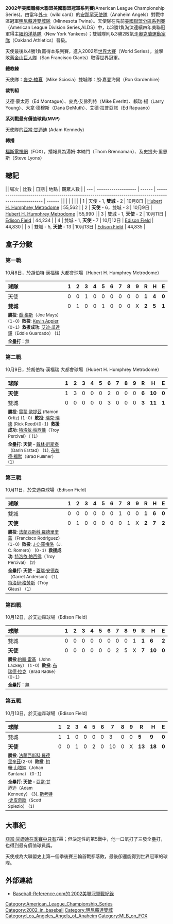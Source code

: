 **2002年美國職棒大聯盟美國聯盟冠軍系列賽**(American League Championship
Series)。由當年[外卡](https://zh.wikipedia.org/wiki/外卡 "wikilink")（wild
card）的[安那罕天使隊](https://zh.wikipedia.org/wiki/安那罕天使隊 "wikilink")（Anaheim
Angels）對戰中區冠軍[明尼蘇達雙城隊](https://zh.wikipedia.org/wiki/明尼蘇達雙城 "wikilink")（Minnesota
Twins）。天使隊在先前[美國聯盟分區系列賽](https://zh.wikipedia.org/wiki/美國聯盟分區系列賽 "wikilink")（American
League Division
Series,ALDS）中，以3勝1負淘汰連續四年美聯冠軍得主[紐約洋基隊](../Page/紐約洋基.md "wikilink")（New
York Yankees）；雙城隊則以3勝2敗氣走[奧克蘭運動家隊](../Page/奧克蘭運動家.md "wikilink")（Oakland
Athletics）晉級。

天使最後以4勝1負贏得本系列賽，進入2002年[世界大賽](../Page/世界大賽.md "wikilink")（World
Series），並擊敗[舊金山巨人隊](../Page/舊金山巨人.md "wikilink")（San Francisco
Giants）取得世界冠軍。

**總教練**

天使隊：[麥克·梭夏](../Page/麥克·梭夏.md "wikilink")（Mike Sciosia）雙城隊：朗·嘉登海爾（Ron
Gardenhire）

**裁判組**

艾德·蒙太奇（Ed Montague）、麥克·艾佛列特（Mike Everitt）、賴瑞·楊（Larry Young）、大拿·德穆斯（Dana
DeMuth）、艾德·拉普亞諾（Ed Rapuano）

**系列戰最有價值球員(MVP)**

天使隊的[亞當·甘迺迪](../Page/亞當·甘迺迪.md "wikilink") (Adam Kennedy)

**轉播**

[福斯電視網](https://zh.wikipedia.org/wiki/福斯電視網 "wikilink")（FOX），播報員為湯姆·本納門（Thom
Brennaman）、及史提夫·里恩斯（Steve Lyons）

## 總記

| |場次 | 比數                  | 日期     | 地點                                                                                                    | 觀眾人數   |
| --- | ------------------- | ------ | ----------------------------------------------------------------------------------------------------- | ------ |
|     |                     |        |                                                                                                       |        |
| 1   | 天使 - 1, **雙城** - 2  | 10月8日  | [Hubert H. Humphrey Metrodome](https://zh.wikipedia.org/wiki/Hubert_H._Humphrey_Metrodome "wikilink") | 55,562 |
| 2   | **天使** - 6，雙城 - 3   | 10月9日  | [Hubert H. Humphrey Metrodome](https://zh.wikipedia.org/wiki/Hubert_H._Humphrey_Metrodome "wikilink") | 55,990 |
| 3   | 雙城 - 1, **天使** - 2  | 10月11日 | [Edison Field](https://zh.wikipedia.org/wiki/Edison_Field "wikilink")                                 | 44,234 |
| 4   | 雙城 - 1, **天使** - 7  | 10月12日 | [Edison Field](https://zh.wikipedia.org/wiki/Edison_Field "wikilink")                                 | 44,830 |
| 5   | 雙城 - 5, **天使** - 13 | 10月13日 | [Edison Field](https://zh.wikipedia.org/wiki/Edison_Field "wikilink")                                 | 44,835 |

## 盒子分數

### 第一戰

10月8日，於胡伯特·漢福瑞 大都會球場（Hubert H. Humphrey Metrodome）

| 球隊                                                                                                                                                                                                                                                                         | 1 | 2 | 3 | 4 | 5 | 6 | 7 | 8 | 9 | R     | H     | E     |
| :------------------------------------------------------------------------------------------------------------------------------------------------------------------------------------------------------------------------------------------------------------------------- | - | - | - | - | - | - | - | - | - | ----- | ----- | ----- |
| 天使                                                                                                                                                                                                                                                                         | 0 | 0 | 1 | 0 | 0 | 0 | 0 | 0 | 0 | **1** | **4** | **0** |
| **雙城**                                                                                                                                                                                                                                                                     | 0 | 1 | 0 | 0 | 1 | 0 | 0 | 0 | X | **2** | **5** | **1** |
| <small>**勝投**: [喬·梅斯](https://zh.wikipedia.org/wiki/喬·梅斯 "wikilink")（Joe Mays） (1-0)  **敗投**: [Kevin Appier](https://zh.wikipedia.org/wiki/Kevin_Appier "wikilink") (0-1)  **救援成功**: [艾迪·瓜達鐸](https://zh.wikipedia.org/wiki/艾迪·瓜達鐸 "wikilink")（Eddie Guardado） (1)</small> |   |   |   |   |   |   |   |   |   |       |       |       |
| <small>**全壘打**：無 </small>                                                                                                                                                                                                                                                  |   |   |   |   |   |   |   |   |   |       |       |       |

### 第二戰

10月9日，於胡伯特·漢福瑞 大都會球場（Hubert H. Humphrey Metrodome）

| 球隊                                                                                                                                                                                                                                                             | 1 | 2 | 3 | 4 | 5 | 6 | 7 | 8 | 9 | R     | H      | E     |
| :------------------------------------------------------------------------------------------------------------------------------------------------------------------------------------------------------------------------------------------------------------- | - | - | - | - | - | - | - | - | - | ----- | ------ | ----- |
| **天使**                                                                                                                                                                                                                                                         | 1 | 3 | 0 | 0 | 0 | 2 | 0 | 0 | 0 | **6** | **10** | **0** |
| 雙城                                                                                                                                                                                                                                                             | 0 | 0 | 0 | 0 | 0 | 3 | 0 | 0 | 0 | **3** | **11** | **1** |
| <small>**勝投**: [雷蒙·歐提茲](https://zh.wikipedia.org/wiki/雷蒙·歐提茲 "wikilink") (Ramon Ortiz) (1-0)  **敗投**: [瑞克·瑞德](https://zh.wikipedia.org/wiki/瑞克·瑞德 "wikilink") (Rick Reed)(0-1)  **救援成功**: [特洛依·帕西佛](../Page/特洛依·帕西佛.md "wikilink")（Troy Percival）（ (1)</small> |   |   |   |   |   |   |   |   |   |       |        |       |
| <small>**全壘打**: **天使** – [戴林·厄斯泰](../Page/戴林·厄斯泰.md "wikilink")（Darin Erstad） (1), [布拉德·福默](https://zh.wikipedia.org/wiki/布拉德·福默 "wikilink")（Brad Fullmer） (1) </small>                                                                                        |   |   |   |   |   |   |   |   |   |       |        |       |

### 第三戰

10月11日，於艾迪森球場（Edison Field）

| 球隊                                                                                                                                                                                                                                                                | 1 | 2 | 3 | 4 | 5 | 6 | 7 | 8 | 9 | R     | H     | E     |
| :---------------------------------------------------------------------------------------------------------------------------------------------------------------------------------------------------------------------------------------------------------------- | - | - | - | - | - | - | - | - | - | ----- | ----- | ----- |
| 雙城                                                                                                                                                                                                                                                                | 0 | 0 | 0 | 0 | 0 | 0 | 1 | 0 | 0 | **1** | **6** | **0** |
| **天使**                                                                                                                                                                                                                                                            | 0 | 1 | 0 | 0 | 0 | 0 | 0 | 1 | X | **2** | **7** | **2** |
| <small>**勝投**: [法蘭西斯科·羅德里奎茲](../Page/法蘭西斯科·羅德里奎茲.md "wikilink")（Francisco Rodriguez）(1-0)  **敗投**: [J·C·羅梅洛](https://zh.wikipedia.org/wiki/J·C·羅梅洛 "wikilink")（J. C. Romero） (0-1)  **救援成功**: [特洛依·帕西佛](../Page/特洛依·帕西佛.md "wikilink")（Troy Percival） (2)</small> |   |   |   |   |   |   |   |   |   |       |       |       |
| <small>**全壘打**: **天使** – [蓋瑞·安德森](../Page/蓋瑞·安德森.md "wikilink")（Garret Anderson） (1), [特洛伊·格勞斯](../Page/特洛伊·格勞斯.md "wikilink")（Troy Glaus） (1)</small>                                                                                                            |   |   |   |   |   |   |   |   |   |       |       |       |

### 第四戰

10月12日，於艾迪森球場（Edison Field）

| 球隊                                                                                                                                                                   | 1 | 2 | 3 | 4 | 5 | 6 | 7 | 8 | 9 | R     | H      | E     |
| :------------------------------------------------------------------------------------------------------------------------------------------------------------------- | - | - | - | - | - | - | - | - | - | ----- | ------ | ----- |
| 雙城                                                                                                                                                                   | 0 | 0 | 0 | 0 | 0 | 0 | 0 | 0 | 1 | **1** | **6**  | **2** |
| **天使**                                                                                                                                                               | 0 | 0 | 0 | 0 | 0 | 0 | 2 | 5 | X | **7** | **10** | **0** |
| <small>**勝投**:[約翰·雷基](../Page/約翰·雷基.md "wikilink")（John Lackey） (1-0)  **敗投**: [布瑞德·拉克](https://zh.wikipedia.org/wiki/布瑞德·拉克 "wikilink")（Brad Radke） (0-1)  </small> |   |   |   |   |   |   |   |   |   |       |        |       |
| <small>**全壘打**：無 </small>                                                                                                                                            |   |   |   |   |   |   |   |   |   |       |        |       |

### 第五戰

10月13日，於艾迪森球場（Edison Field）

| 球隊                                                                                                                                                                           | 1 | 2 | 3 | 4 | 5 | 6 | 7  | 8 | 9 | R      | H      | E     |
| :--------------------------------------------------------------------------------------------------------------------------------------------------------------------------- | - | - | - | - | - | - | -- | - | - | ------ | ------ | ----- |
| 雙城                                                                                                                                                                           | 1 | 1 | 0 | 0 | 0 | 0 | 3  | 0 | 0 | **5**  | **9**  | **0** |
| **天使**                                                                                                                                                                       | 0 | 0 | 1 | 0 | 2 | 0 | 10 | 0 | X | **13** | **18** | **0** |
| <small>**勝投**: [法蘭西斯科·羅德里奎茲](../Page/法蘭西斯科·羅德里奎茲.md "wikilink")(2-0)  **敗投**: [約翰·山塔納](https://zh.wikipedia.org/wiki/約翰·山塔納 "wikilink")（Johan Santana） (0-1)  </small>       |   |   |   |   |   |   |    |   |   |        |        |       |
| <small>**全壘打**: **天使** – [亞當·甘迺迪](../Page/亞當·甘迺迪.md "wikilink")（Adam Kennedy） (3), [斯考特·史皮奇歐](https://zh.wikipedia.org/wiki/斯考特·史皮奇歐 "wikilink")（Scott Spiezio） (1) </small> |   |   |   |   |   |   |    |   |   |        |        |       |

## 大事紀

[亞當·甘迺迪在季賽中只有](../Page/亞當·甘迺迪.md "wikilink")7轟；但決定性的第5戰中，他一口氣打了三發全壘打，也得到最有價值球員獎。

天使成為大聯盟史上第一個季後賽三輪首戰都落敗，最後卻還能得到世界冠軍的球隊。

## 外部連結

  - [Baseball-Reference.com的 2002美聯冠軍戰紀錄](http://www.baseball-reference.com/postseason/2002_ALCS.shtml)

[Category:American_League_Championship_Series](https://zh.wikipedia.org/wiki/Category:American_League_Championship_Series "wikilink")
[Category:2002_in_baseball](https://zh.wikipedia.org/wiki/Category:2002_in_baseball "wikilink")
[Category:明尼蘇達雙城](https://zh.wikipedia.org/wiki/Category:明尼蘇達雙城 "wikilink")
[Category:Los_Angeles_Angels_of_Anaheim](https://zh.wikipedia.org/wiki/Category:Los_Angeles_Angels_of_Anaheim "wikilink")
[Category:MLB_on_FOX](https://zh.wikipedia.org/wiki/Category:MLB_on_FOX "wikilink")